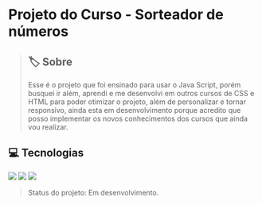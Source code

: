 <h1>Projeto do Curso - Sorteador de números</h1>

> ## 🏷️ Sobre
> Esse é o projeto que foi ensinado para usar o Java Script, porém busquei ir além, aprendi e me desenvolvi em outros cursos de CSS e HTML para poder otimizar o projeto, além de personalizar e tornar responsivo, ainda esta em desenvolvimento porque acredito que posso implementar os novos conhecimentos dos cursos que ainda vou realizar.
>
## 💻 Tecnologias
<div>
  <img src="https://img.shields.io/badge/HTML-239120?style=for-the-badge&logo=html5&logoColor=white"> <img src="https://img.shields.io/badge/CSS-239120?&style=for-the-badge&logo=css3&logoColor=white"> <img src="https://img.shields.io/badge/JavaScript-F7DF1E?style=for-the-badge&logo=javascript&logoColor=black">
</div>

> Status do projeto: Em desenvolvimento.
